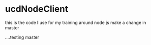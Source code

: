 # ucdNodeClient
this is the code I use for my training around node js 
make a change in master 



....testing master
